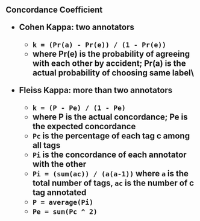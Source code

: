 <h2>Concordance Coefficient</2>

- Cohen Kappa: two annotators
  - ```k = (Pr(a) - Pr(e)) / (1 - Pr(e))```
  - where Pr(e) is the probability of agreeing with each other by accident; Pr(a) is the actual probability of choosing same label\

- Fleiss Kappa: more than two annotators
  - ```k = (P - Pe) / (1 - Pe)```
  - where P is the actual concordance; Pe is the expected concordance
  - `Pc` is the percentage of each tag c among all tags
  - `Pi` is the concordance of each annotator with the other
  - ```Pi = (sum(ac)) / (a(a-1))``` where `a` is the total number of tags, `ac` is the number of c tag annotated
  - ```P = average(Pi)```
  - ```Pe = sum(Pc ^ 2)```